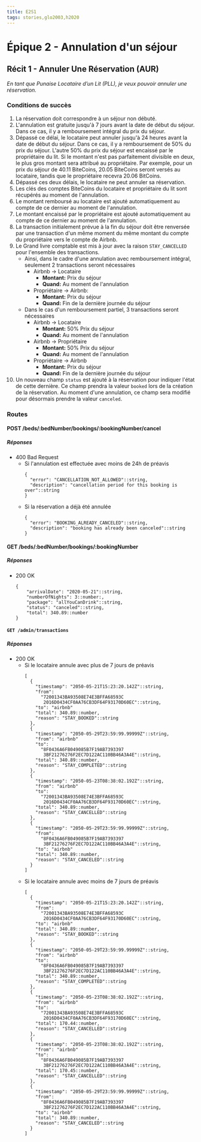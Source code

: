 ```yaml
---
title: E2S1
tags: stories,glo2003,h2020
---
```


# Épique 2 - Annulation d'un séjour

## Récit 1 - Annuler Une Réservation (AUR)

_En tant que Punaise Locataire d’un Lit (PLL), je veux pouvoir annuler une réservation._

### Conditions de succès

1. La réservation doit correspondre à un séjour non débuté.
1. L'annulation est gratuite jusqu'à 7 jours avant la date de début du séjour. Dans ce cas, il y a remboursement intégral du prix du séjour.
1. Dépassé ce délai, le locataire peut annuler jusqu'à 24 heures avant la date de début du séjour. Dans ce cas, il y a remboursement de 50% du prix du séjour. L'autre 50% du prix du séjour est encaissé par le propriétaire du lit. Si le montant n'est pas parfaitement divisible en deux, le plus gros montant sera attribué au propriétaire. Par exemple, pour un prix du séjour de 40.11 BiteCoins, 20.05 BiteCoins seront versés au locataire, tandis que le propriétaire recevra 20.06 BitCoins.
1. Dépassé ces deux délais, le locataire ne peut annuler sa réservation.
1. Les clés des comptes BiteCoins du locataire et propriétaire du lit sont récupérés au moment de l'annulation.
1. Le montant remboursé au locataire est ajouté automatiquement au compte de ce dernier au moment de l'annulation.
1. Le montant encaissé par le propriétaire est ajouté automatiquement au compte de ce dernier au moment de l'annulation.
1. La transaction initialement prévue à la fin du séjour doit être renversée par une transaction d'un même moment du même montant du compte du propriétaire vers le compte de Airbnb.
1. Le Grand livre comptable est mis à jour avec la raison `STAY_CANCELLED` pour l'ensemble des transactions. 
    - Ainsi, dans le cadre d'une annulation avec remboursement intégral, seulement 2 transactions seront nécessaires
        - Airbnb $\rightarrow$ Locataire
            - **Montant:** Prix du séjour
            - **Quand:** Au moment de l'annulation
        - Propriétaire $\rightarrow$ Airbnb:
            - **Montant:** Prix du séjour
            - **Quand:** Fin de la dernière journée du séjour
    - Dans le cas d'un remboursement partiel, 3 transactions seront nécessaires
        - Airbnb $\rightarrow$ Locataire
            - **Montant:** 50% Prix du séjour
            - **Quand:** Au moment de l'annulation
        - Airbnb $\rightarrow$ Propriétaire
            - **Montant:** 50% Prix du séjour
            - **Quand:** Au moment de l'annulation
        - Propriétaire $\rightarrow$ Airbnb
            - **Montant:** Prix du séjour
            - **Quand:** Fin de la dernière journée du séjour
1. Un nouveau champ `status` est ajouté à la réservation pour indiquer l'état de cette dernière. Ce champ prendra la valeur `booked` lors de la création de la réservation. Au moment d'une annulation, ce champ sera modifié pour désormais prendre la valeur `canceled`.

### Routes

#### POST /beds/:bedNumber/bookings/:bookingNumber/cancel

##### Réponses

- 400 Bad Request
  - Si l'annulation est effectuée avec moins de 24h de préavis
    ```{json}
    {
      "error": "CANCELLATION_NOT_ALLOWED"::string,
      "description": "cancellation period for this booking is over"::string
    }
    ```
  - Si la réservation a déjà été annulée
    ```{json}
    {
      "error": "BOOKING_ALREADY_CANCELED"::string,
      "description": "booking has already been canceled"::string
    }
    ```

#### GET /beds/:bedNumber/bookings/:bookingNumber

##### Réponses

- 200 OK
  ```{json}
  {
      "arrivalDate": "2020-05-21"::string,
      "numberOfNights": 3::number:,
      "package": "allYouCanDrink"::string,
      "status": "canceled"::string,
      "total": 340.89::number
  }
  ```

#### `GET /admin/transactions`

##### Réponses

- 200 OK
  - Si le locataire annule avec plus de 7 jours de préavis
    ```{json}
    [
      {
        "timestamp": "2050-05-21T15:23:20.142Z"::string,
        "from":
          "72001343BA93508E74E3BFFA68593C
           2016D0434CF0AA76CB3DF64F93170D60EC"::string,
        "to": "airbnb"
        "total": 340.89::number,
        "reason": "STAY_BOOKED"::string
      },
      {
        "timestamp": "2050-05-29T23:59:99.99999Z"::string,
        "from": "airbnb"
        "to":
          "8F0436A6FB049085B7F19AB7393397
           3BF21276276F2EC7D122AC110BB46A3A4E"::string,
        "total": 340.89::number,
        "reason": "STAY_COMPLETED"::string
      },
      {
        "timestamp": "2050-05-23T08:38:02.192Z"::string,
        "from": "airbnb"
        "to":
          "72001343BA93508E74E3BFFA68593C
           2016D0434CF0AA76CB3DF64F93170D60EC"::string,
        "total": 340.89::number,
        "reason": "STAY_CANCELLED"::string
      },
      {
        "timestamp": "2050-05-29T23:59:99.99999Z"::string,
        "from":
          "8F0436A6FB049085B7F19AB7393397
           3BF21276276F2EC7D122AC110BB46A3A4E"::string,
        "to": "airbnb"
        "total": 340.89::number,
        "reason": "STAY_CANCELED"::string
      }
    ]
    ```
  - Si le locataire annule avec moins de 7 jours de préavis
    ```{json}
    [
      {
        "timestamp": "2050-05-21T15:23:20.142Z"::string,
        "from":
          "72001343BA93508E74E3BFFA68593C
           2016D0434CF0AA76CB3DF64F93170D60EC"::string,
        "to": "airbnb"
        "total": 340.89::number,
        "reason": "STAY_BOOKED"::string
      },
      {
        "timestamp": "2050-05-29T23:59:99.99999Z"::string,
        "from": "airbnb"
        "to":
          "8F0436A6FB049085B7F19AB7393397
           3BF21276276F2EC7D122AC110BB46A3A4E"::string,
        "total": 340.89::number,
        "reason": "STAY_COMPLETED"::string
      },
      {
        "timestamp": "2050-05-23T08:38:02.192Z"::string,
        "from": "airbnb"
        "to":
          "72001343BA93508E74E3BFFA68593C
           2016D0434CF0AA76CB3DF64F93170D60EC"::string,
        "total": 170.44::number,
        "reason": "STAY_CANCELLED"::string
      },
      {
        "timestamp": "2050-05-23T08:38:02.192Z"::string,
        "from": "airbnb"
        "to":
          "8F0436A6FB049085B7F19AB7393397
           3BF21276276F2EC7D122AC110BB46A3A4E"::string,
        "total": 170.45::number,
        "reason": "STAY_CANCELLED"::string
      },
      {
        "timestamp": "2050-05-29T23:59:99.99999Z"::string,
        "from":
          "8F0436A6FB049085B7F19AB7393397
           3BF21276276F2EC7D122AC110BB46A3A4E"::string,
        "to": "airbnb"
        "total": 340.89::number,
        "reason": "STAY_CANCELED"::string
      }
    ]
    ```
